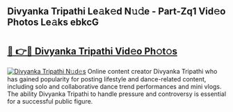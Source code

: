 ## Divyanka Tripathi Le𝚊k𝚎d N𝚞𝚍e - Part-Zq1 Vid𝚎o Photos Le𝚊ks ebkcG

# <h2><a href="http://fbf17z8.evod.top/?m=Divyanka+Tripathi">🔗 👉🔴 Divyanka Tripathi Vid𝚎o Ph𝚘t𝚘s</a></h2>

[![Divyanka Tripathi N𝚞d𝚎s](https://i.imgur.com/8V9OHl7.gif)](http://fbf17z8.evod.top/?m=Divyanka+Tripathi)
Online content creator Divyanka Tripathi who has gained popularity for posting lifestyle and dance-related content, including solo and collaborative dance trend performances and mini vlogs. The ability Divyanka Tripathi to handle pressure and controversy is essential for a successful public figure. 
